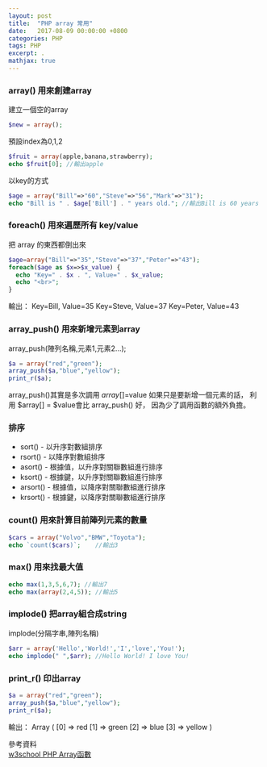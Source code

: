 ```yaml
---
layout: post
title:  "PHP array 常用"
date:   2017-08-09 00:00:00 +0800
categories: PHP
tags: PHP
excerpt: .
mathjax: true
---
```

### array() 用來創建array
建立一個空的array
```php
$new = array();
```
預設index為0,1,2
```php
$fruit = array(apple,banana,strawberry);
echo $fruit[0]; //輸出apple
```
以key的方式
```php
$age = array("Bill"=>"60","Steve"=>"56","Mark"=>"31");
echo "Bill is " . $age['Bill'] . " years old."; //輸出Bill is 60 years old.
```

### foreach() 用來遍歷所有 key/value
把 array 的東西都倒出來
```php
$age=array("Bill"=>"35","Steve"=>"37","Peter"=>"43");
foreach($age as $x=>$x_value) {
  echo "Key=" . $x . ", Value=" . $x_value;
  echo "<br>";
}
```
輸出：
Key=Bill, Value=35 
Key=Steve, Value=37 
Key=Peter, Value=43



### array_push() 用來新增元素到array
array_push(陣列名稱,元素1,元素2...);
```php
$a = array("red","green");
array_push($a,"blue","yellow");
print_r($a);
```
array_push()其實是多次調用 $array[]=$value
如果只是要新增一個元素的話，
利用 $array[] = $value會比 array_push() 好，
因為少了調用函數的額外負擔。

### 排序
* sort() - 以升序對數組排序
* rsort() - 以降序對數組排序
* asort() - 根據值，以升序對關聯數組進行排序
* ksort() - 根據鍵，以升序對關聯數組進行排序
* arsort() - 根據值，以降序對關聯數組進行排序
* krsort() - 根據鍵，以降序對關聯數組進行排序



### count() 用來計算目前陣列元素的數量
```php
$cars = array("Volvo","BMW","Toyota");
echo `count($cars)`;    //輸出3
```

### max() 用來找最大值
```php
echo max(1,3,5,6,7); //輸出7
echo max(array(2,4,5)); //輸出5
```

### implode() 把array組合成string
implode(分隔字串,陣列名稱)
```php
$arr = array('Hello','World!','I','love','You!');
echo implode(" ",$arr); //Hello World! I love You!
```

### print_r() 印出array
```php
$a = array("red","green");
array_push($a,"blue","yellow");
print_r($a);   
```
輸出：
Array ( [0] => red [1] => green [2] => blue [3] => yellow )



參考資料<br>
[w3school PHP Array函數](http://www.w3school.com.cn/php/php_ref_array.asp)
